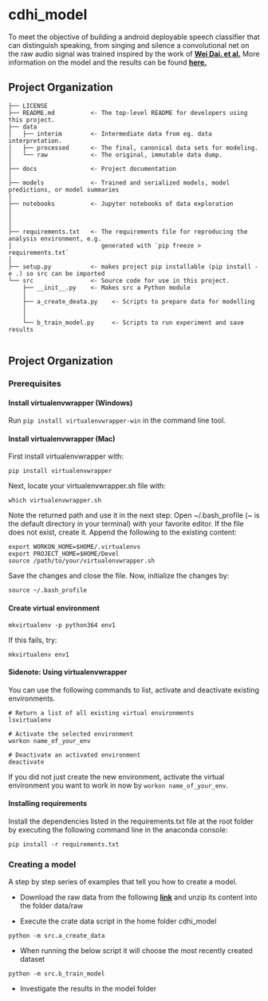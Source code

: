 cdhi_model
==============================

To meet the objective of building a android deployable speech classifier that can distinguish speaking, from singing and silence a convolutional net on the raw audio signal was trained inspired by the work of **[Wei Dai. et al.](https://drive.google.com/file/d/1G040rNPvGnjRTqXe1Tc6GFooibk2u7v7/view?usp=sharing)** More information on the model and the results can be found **[here.](https://github.com/albu89/cdhi_model/blob/master/docs/CDHI%20Challenge%20V1.0.pdf)**


Project Organization
------------

    ├── LICENSE
    ├── README.md          <- The top-level README for developers using this project.
    ├── data
    │   ├── interim        <- Intermediate data from eg. data interpretation.
    │   ├── processed      <- The final, canonical data sets for modeling.
    │   └── raw            <- The original, immutable data dump.
    │
    ├── docs               <- Project documentation
    │
    ├── models             <- Trained and serialized models, model predictions, or model summaries
    │
    ├── notebooks          <- Jupyter notebooks of data exploration
    │
    │
    │
    ├── requirements.txt   <- The requirements file for reproducing the analysis environment, e.g.
    │                         generated with `pip freeze > requirements.txt`
    │
    ├── setup.py           <- makes project pip installable (pip install -e .) so src can be imported
    └── src                <- Source code for use in this project.
        ├── __init__.py    <- Makes src a Python module
        │
        ├── a_create_deata.py    <- Scripts to prepare data for modelling
        │   
        │
        └── b_train_model.py     <- Scripts to run experiment and save results
               
         

Project Organization
------------

### Prerequisites

#### Install virtualenvwrapper (Windows)

Run `pip install virtualenvwrapper-win` in the command line tool.

#### Install virtualenvwrapper (Mac)
First install virtualenvwrapper with:
```
pip install virtualenvwrapper
```
Next, locate your virtualenvwrapper.sh file with:
```
which virtualenvwrapper.sh
```
Note the returned path and use it in the next step:
Open ~/.bash_profile (~ is the default directory in your terminal) with your favorite editor. 
If the file does not exist, create it. Append the following to the existing content:
```
export WORKON_HOME=$HOME/.virtualenvs
export PROJECT_HOME=$HOME/Devel
source /path/to/your/virtualenvwrapper.sh
```
Save the changes and close the file.
Now, initialize the changes by:
```
source ~/.bash_profile
```

#### Create virtual environment
```
mkvirtualenv -p python364 env1
``` 
If this fails, try:
```
mkvirtualenv env1
``` 

#### Sidenote: Using virtualenvwrapper
You can use the following commands to list, activate and deactivate existing environments.
```
# Return a list of all existing virtual environments
lsvirtualenv

# Activate the selected environment
workon name_of_your_env 

# Deactivate an activated environment
deactivate
```
If you did not just create the new environment, activate the virtual environment you want to work in now by `workon name_of_your_env`.

#### Installing requirements

Install the dependencies listed in the requirements.txt file at the root folder by executing the following command line in the anaconda console:

```
pip install -r requirements.txt
```


### Creating a model

A step by step series of examples that tell you how to create a model.

+ Download the raw data from the following **[link](https://drive.google.com/open?id=1r1VZIcs915LIAbzHh-nsgegdnyDaJdvr)** and unzip its content into the folder data/raw

+ Execute the crate data script in the home folder cdhi_model

```
python -m src.a_create_data
```

+ When running the below script it will choose the most recently created dataset


```
python -m src.b_train_model
```
+ Investigate the results in the model folder

